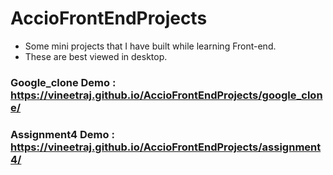 # AccioFrontEndProjects
* Some mini projects that I have built while learning Front-end.
* These are best viewed in desktop.
### Google_clone Demo : https://vineetraj.github.io/AccioFrontEndProjects/google_clone/
### Assignment4 Demo : https://vineetraj.github.io/AccioFrontEndProjects/assignment4/
